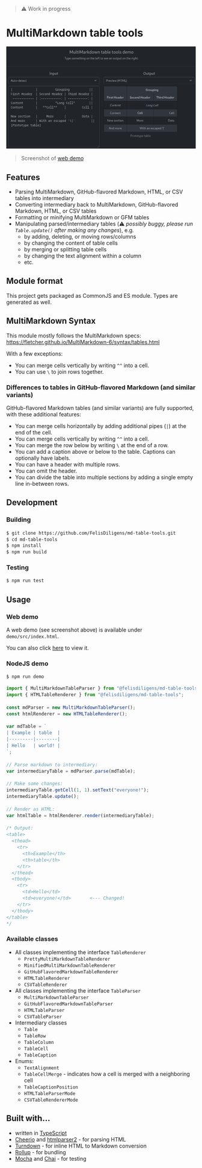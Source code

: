 > ⚠️ Work in progress

# MultiMarkdown table tools

![](assets/demo.png)
> Screenshot of [web demo](https://felisdiligens.github.io/md-table-tools/demo/)

## Features

- Parsing MultiMarkdown, GitHub-flavored Markdown, HTML, or CSV tables into intermediary
- Converting intermediary back to MultiMarkdown, GitHub-flavored Markdown, HTML, or CSV tables
- Formatting or minifying MultiMarkdown or GFM tables
- Manipulating parsed/intermediary tables (⚠️ *possibly buggy, please run `Table.update()` after making any changes*), e.g.
  - by adding, deleting, or moving rows/columns
  - by changing the content of table cells
  - by merging or splitting table cells
  - by changing the text alignment within a column
  - etc.

## Module format

This project gets packaged as CommonJS and ES module. Types are generated as well.

## MultiMarkdown Syntax

This module mostly follows the MultiMarkdown specs: https://fletcher.github.io/MultiMarkdown-6/syntax/tables.html

With a few exceptions:
- You can merge cells vertically by writing `^^` into a cell.
- You can use `\` to join rows together.

### Differences to tables in GitHub-flavored Markdown (and similar variants)

GitHub-flavored Markdown tables (and similar variants) are fully supported, with these additional features:

- You can merge cells horizontally by adding additional pipes (`|`) at the end of the cell.
- You can merge cells vertically by writing `^^` into a cell.
- You can merge the row below by writing `\` at the end of a row.
- You can add a caption above or below to the table. Captions can optionally have labels.
- You can have a header with multiple rows.
- You can omit the header.
- You can divide the table into multiple sections by adding a single empty line in-between rows.

## Development

### Building

```bash
$ git clone https://github.com/FelisDiligens/md-table-tools.git
$ cd md-table-tools
$ npm install
$ npm run build
```

### Testing

```bash
$ npm run test
```

## Usage

### Web demo

A web demo (see screenshot above) is available under `demo/src/index.html`.

You can also click [here](https://felisdiligens.github.io/md-table-tools/demo/) to view it.

### NodeJS demo

```bash
$ npm run demo
```

```typescript
import { MultiMarkdownTableParser } from "@felisdiligens/md-table-tools";
import { HTMLTableRenderer } from "@felisdiligens/md-table-tools";

const mdParser = new MultiMarkdownTableParser();
const htmlRenderer = new HTMLTableRenderer();

var mdTable = `
| Example | table  |
|---------|--------|
| Hello   | world! |
`;

// Parse markdown to intermediary:
var intermediaryTable = mdParser.parse(mdTable);

// Make some changes:
intermediaryTable.getCell(1, 1).setText("everyone!");
intermediaryTable.update();

// Render as HTML:
var htmlTable = htmlRenderer.render(intermediaryTable);

/* Output:
<table>
  <thead>
    <tr>
      <th>Example</th>
      <th>table</th>
    </tr>
  </thead>
  <tbody>
    <tr>
      <td>Hello</td>
      <td>everyone!</td>       <--- Changed!
    </tr>
  </tbody>
</table>
*/
```

### Available classes

- All classes implementing the interface `TableRenderer`
  - `PrettyMultiMarkdownTableRenderer`
  - `MinifiedMultiMarkdownTableRenderer`
  - `GitHubFlavoredMarkdownTableRenderer`
  - `HTMLTableRenderer`
  - `CSVTableRenderer`
- All classes implementing the interface `TableParser`
  - `MultiMarkdownTableParser`
  - `GitHubFlavoredMarkdownTableParser`
  - `HTMLTableParser`
  - `CSVTableParser`
- Intermediary classes
  - `Table`
  - `TableRow`
  - `TableColumn`
  - `TableCell`
  - `TableCaption`
- Enums:
  - `TextAlignment`
  - `TableCellMerge` - indicates how a cell is merged with a neighboring cell
  - `TableCaptionPosition`
  - `HTMLTableParserMode`
  - `CSVTableRendererMode`


## Built with...

- written in [TypeScript](https://www.typescriptlang.org/)
- [Cheerio](https://github.com/cheeriojs/cheerio#readme) and [htmlparser2](https://github.com/fb55/htmlparser2#readme) - for parsing HTML
- [Turndown](https://mixmark-io.github.io/turndown/) - for inline HTML to Markdown conversion
- [Rollup](https://rollupjs.org/) - for bundling
- [Mocha](https://mochajs.org/) and [Chai](https://www.chaijs.com/) - for testing